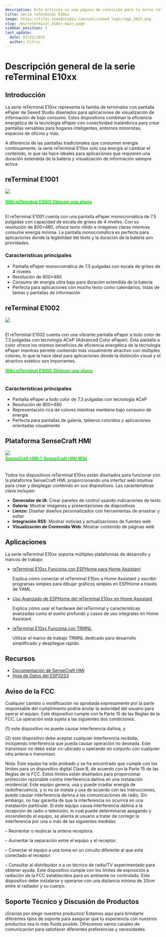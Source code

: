 ```yaml
---
description: Este artículo es una página de colección para la serie reTerminal E10xx.
title: Serie reTerminal E10xx
image: https://files.seeedstudio.com/wiki/seeed_logo/logo_2023.png
slug: /es/reterminal_e10xx_main_page
sidebar_position: 1
last_update:
  date: 07/21/2025
  author: Citric
---
```


# Descripción general de la serie reTerminal E10xx

## Introducción

La serie reTerminal E10xx representa la familia de terminales con pantalla ePaper de Seeed Studio diseñados para aplicaciones de visualización de información de bajo consumo. Estos dispositivos combinan la eficiencia energética de la tecnología ePaper con conectividad inalámbrica para crear pantallas versátiles para hogares inteligentes, entornos minoristas, espacios de oficina y más.

A diferencia de las pantallas tradicionales que consumen energía continuamente, la serie reTerminal E10xx solo usa energía al cambiar el contenido, lo que las hace ideales para aplicaciones que requieren una duración extendida de la batería y visualización de información siempre activa.


## reTerminal E1001

<div style={{textAlign:'center'}}><img src="https://files.seeedstudio.com/wiki/reterminal_e10xx/img/24.png" style={{width:500, height:'auto'}}/></div><br />

<div class="get_one_now_container" style={{textAlign: 'center'}}>
  <a class="get_one_now_item" href="https://wiki.seeedstudio.com/es/getting_started_with_reterminal_e1001" target="_blank" rel="noopener noreferrer">
    <strong><span><font color={'FFFFFF'} size={"4"}>Wiki reTerminal E1001</font></span></strong>
  </a>
  <a class="get_one_now_item" href="https://www.seeedstudio.com/reTerminal-E1001-p-6534.html" target="_blank" rel="noopener noreferrer">
    <strong><span><font color={'FFFFFF'} size={"4"}>Obtener uno ahora</font></span></strong>
  </a>
</div><br />

El reTerminal E1001 cuenta con una pantalla ePaper monocromática de 7.5 pulgadas con capacidad de escala de grises de 4 niveles. Con su resolución de 800×480, ofrece texto nítido e imágenes claras mientras consume energía mínima. La pantalla monocromática es perfecta para aplicaciones donde la legibilidad del texto y la duración de la batería son prioridades.

### Características principales

- Pantalla ePaper monocromática de 7.5 pulgadas con escala de grises de 4 niveles
- Resolución de 800×480
- Consumo de energía ultra bajo para duración extendida de la batería
- Perfecta para aplicaciones con mucho texto como calendarios, listas de tareas y pantallas de información

## reTerminal E1002

<div style={{textAlign:'center'}}><img src="https://files.seeedstudio.com/wiki/reterminal_e10xx/img/25.png" style={{width:500, height:'auto'}}/></div><br />

El reTerminal E1002 cuenta con una vibrante pantalla ePaper a todo color de 7.3 pulgadas con tecnología ACeP (Advanced Color ePaper). Esta pantalla a color ofrece los mismos beneficios de eficiencia energética de la tecnología ePaper mientras permite contenido más visualmente atractivo con múltiples colores, lo que la hace ideal para aplicaciones donde la distinción visual y el atractivo estético son importantes.

<div class="get_one_now_container" style={{textAlign: 'center'}}>
  <a class="get_one_now_item" href="https://wiki.seeedstudio.com/es/getting_started_with_reterminal_e1002" target="_blank" rel="noopener noreferrer">
    <strong><span><font color={'FFFFFF'} size={"4"}>Wiki reTerminal E1002</font></span></strong>
  </a>
  <a class="get_one_now_item" href="https://www.seeedstudio.com/reTerminal-E1002-p-6533.html" target="_blank" rel="noopener noreferrer">
    <strong><span><font color={'FFFFFF'} size={"4"}>Obtener uno ahora</font></span></strong>
  </a>
</div><br />

### Características principales

- Pantalla ePaper a todo color de 7.3 pulgadas con tecnología ACeP
- Resolución de 800×480
- Representación rica de colores mientras mantiene bajo consumo de energía
- Perfecta para pantallas de galería, tableros coloridos y aplicaciones orientadas visualmente

## Plataforma SenseCraft HMI

<div style={{textAlign:'center'}}><img src="https://files.seeedstudio.com/wiki/reterminal_e10xx/img/23.png" style={{width:1000, height:'auto'}}/></div>

<div class="get_one_now_container" style={{textAlign: 'center'}}>
    <a class="get_one_now_item" href="https://sensecraft.seeed.cc/hmi" target="_blank" rel="noopener noreferrer">
            <strong><span><font color={'FFFFFF'} size={"4"}> SenseCraft HMI 🖱️</font></span></strong>
    </a>
    <a class="get_one_now_item" href="https://wiki.seeedstudio.com/es/sensecraft_hmi_overview" target="_blank" rel="noopener noreferrer">
            <strong><span><font color={'FFFFFF'} size={"4"}> SenseCraft HMI Wiki</font></span></strong>
  </a>
</div><br />

Todos los dispositivos reTerminal E10xx están diseñados para funcionar con la plataforma SenseCraft HMI, proporcionando una interfaz web intuitiva para crear y desplegar contenido en sus dispositivos. Las características clave incluyen:

- **Generador de IA**: Crear paneles de control usando indicaciones de texto
- **Galería**: Mostrar imágenes y presentaciones de diapositivas
- **Lienzo**: Diseñar diseños personalizados con herramientas de arrastrar y soltar
- **Integración RSS**: Mostrar noticias y actualizaciones de fuentes web
- **Visualización de Contenido Web**: Mostrar contenido de páginas web

## Aplicaciones

La serie reTerminal E10xx soporta múltiples plataformas de desarrollo y marcos de trabajo:

- [reTerminal E10xx Funciona con ESPHome para Home Assistant](https://wiki.seeedstudio.com/es/reterminal_e10xx_with_esphome)

  Explica cómo conectar el reTerminal E10xx a Home Assistant y escribir programas simples para dibujar gráficos simples en ESPHome a través de YAML.

- [Uso Avanzado de ESPHome del reTerminal E10xx en Home Assistant](https://wiki.seeedstudio.com/es/reterminal_e10xx_with_esphome_advanced)

  Explica cómo usar el hardware del reTerminal y características avanzadas como el sueño profundo y casos de uso integrales en Home Assistant.

- [reTerminal E10xx Funciona con TRMNL](https://wiki.seeedstudio.com/es/reterminal_e10xx_trmnl)

  Utilizar el marco de trabajo TRMNL dedicado para desarrollo simplificado y despliegue rápido.

<!-- - [GxEPD2 Library Support](https://wiki.seeedstudio.com/es/reTerminal_GxEPD2)
Leverage the powerful GxEPD2 library for advanced ePaper display control and rendering.

- [LVGL + SquareLine Studio](https://wiki.seeedstudio.com/es/reTerminal_LVGL_SquareLine)
Create rich graphical interfaces using LVGL and the visual SquareLine Studio designer. -->

## Recursos

- [Documentación de SenseCraft HMI](https://wiki.seeedstudio.com/es/sensecraft_hmi_overview/)
- [Hoja de Datos del ESP32S3](https://files.seeedstudio.com/wiki/SeeedStudio-XIAO-ESP32S3/res/esp32-s3_datasheet.pdf)
<!-- - [Repositorio de GitHub](/es/reterminal_e10xx_main_page) -->

## Aviso de la FCC

Cualquier cambio o modificación no aprobada expresamente por la parte responsable del cumplimiento podría anular la autoridad del usuario para operar el equipo. Este dispositivo cumple con la Parte 15 de las Reglas de la FCC. La operación está sujeta a las siguientes dos condiciones:

(1) este dispositivo no puede causar interferencia dañina, y

(2) este dispositivo debe aceptar cualquier interferencia recibida, incluyendo interferencia que pueda causar operación no deseada. Este transmisor no debe estar co-ubicado u operando en conjunto con cualquier otra antena o transmisor.

Nota: Este equipo ha sido probado y se ha encontrado que cumple con los límites para un dispositivo digital Clase B, de acuerdo con la Parte 15 de las Reglas de la FCC. Estos límites están diseñados para proporcionar protección razonable contra interferencia dañina en una instalación residencial. Este equipo genera, usa y puede irradiar energía de radiofrecuencia, y si no se instala y usa de acuerdo con las instrucciones, puede causar interferencia dañina a las comunicaciones de radio. Sin embargo, no hay garantía de que la interferencia no ocurrirá en una instalación particular. Si este equipo causa interferencia dañina a la recepción de radio o televisión, lo cual puede determinarse apagando y encendiendo el equipo, se alienta al usuario a tratar de corregir la interferencia por una o más de las siguientes medidas:

– Reorientar o reubicar la antena receptora.

– Aumentar la separación entre el equipo y el receptor.

– Conectar el equipo a una toma en un circuito diferente al que está conectado el receptor.

– Consultar al distribuidor o a un técnico de radio/TV experimentado para obtener ayuda. Este dispositivo cumple con los límites de exposición a radiación de la FCC establecidos para un ambiente no controlado. Este dispositivo debe instalarse y operarse con una distancia mínima de 20cm entre el radiador y su cuerpo.

## Soporte Técnico y Discusión de Productos

¡Gracias por elegir nuestros productos! Estamos aquí para brindarte diferentes tipos de soporte para asegurar que tu experiencia con nuestros productos sea lo más fluida posible. Ofrecemos varios canales de comunicación para satisfacer diferentes preferencias y necesidades.

<div class="table-center">
  <div class="button_tech_support_container">
  <a href="https://forum.seeedstudio.com/" class="button_forum"></a> 
  <a href="https://www.seeedstudio.com/contacts" class="button_email"></a>
  </div>

  <div class="button_tech_support_container">
  <a href="https://discord.gg/eWkprNDMU7" class="button_discord"></a> 
  <a href="https://github.com/Seeed-Studio/wiki-documents/discussions/69" class="button_discussion"></a>
  </div>
</div>


